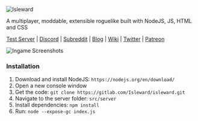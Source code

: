 ![Isleward](http://i.imgur.com/63NIVfg.png)

A multiplayer, moddable, extensible roguelike built with NodeJS, JS, HTML and CSS

[Test Server](http://play.isleward.com/) | [Discord](https://discord.gg/gnsn7ZP) | [Subreddit](https://www.reddit.com/r/isleward) | [Blog](http://blog.isleward.com/) | [Wiki](http://isleward.gamepedia.com/) | [Twitter](https://twitter.com/bigbadwofl) | [Patreon](http://patreon.com/bigbadwaffle)

![Ingame Screenshots](http://i.imgur.com/p4ktJ5O.png)

### Installation
1. Download and install NodeJS: `https://nodejs.org/en/download/`
2. Open a new console window
2. Get the code: `git clone https://gitlab.com/Isleward/isleward.git`
3. Navigate to the server folder: `src/server`
4. Install dependencies: `npm install`
5. Run: `node --expose-gc index.js`